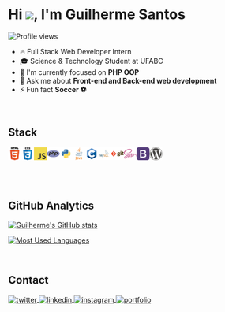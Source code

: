 <h1 align="left">Hi <img src="https://raw.githubusercontent.com/kaueMarques/kaueMarques/master/hi.gif" height="30px">, I'm Guilherme Santos</h1>
<p align="left"> <img src="https://komarev.com/ghpvc/?username=guilhermedesousa&color=dd6387" alt="Profile views" /> </p>

- 🔥 Full Stack Web Developer Intern
- 🎓 Science & Technology Student at UFABC
- 🔭 I'm currently focused on **PHP OOP**
- 💬 Ask me about **Front-end and Back-end web development**
- ⚡ Fun fact **Soccer ⚽**
<br>

<h2> Stack </h2>

<div style="display:flex; align-items: center;">
	<img align="left" alt="HTML5" width="26px" src="https://raw.githubusercontent.com/github/explore/80688e429a7d4ef2fca1e82350fe8e3517d3494d/topics/html/html.png" />
	<img align="left" alt="CSS3" width="26px" src="https://raw.githubusercontent.com/github/explore/80688e429a7d4ef2fca1e82350fe8e3517d3494d/topics/css/css.png" />
	<img align="left" alt="JavaScript" width="26px" src="https://raw.githubusercontent.com/github/explore/80688e429a7d4ef2fca1e82350fe8e3517d3494d/topics/javascript/javascript.png" />
	<img align="left" alt="PHP" width="26px" src="https://raw.githubusercontent.com/github/explore/80688e429a7d4ef2fca1e82350fe8e3517d3494d/topics/php/php.png" />
	<img align="left" alt="Python" width="26px" src="https://raw.githubusercontent.com/github/explore/80688e429a7d4ef2fca1e82350fe8e3517d3494d/topics/python/python.png" />
  <img align="left" alt="Java" width="26px" src="https://raw.githubusercontent.com/github/explore/80688e429a7d4ef2fca1e82350fe8e3517d3494d/topics/java/java.png" />
  <img align="left" alt="C" width="26px" src="https://raw.githubusercontent.com/github/explore/80688e429a7d4ef2fca1e82350fe8e3517d3494d/topics/c/c.png" />
  <img align="left" alt="MySQL" width="26px" src="https://raw.githubusercontent.com/github/explore/80688e429a7d4ef2fca1e82350fe8e3517d3494d/topics/mysql/mysql.png" />
	<img align="left" alt="Git" width="26px" src="https://raw.githubusercontent.com/github/explore/80688e429a7d4ef2fca1e82350fe8e3517d3494d/topics/git/git.png" />
	<img align="left" alt="Sass" width="26px" src="https://raw.githubusercontent.com/github/explore/80688e429a7d4ef2fca1e82350fe8e3517d3494d/topics/sass/sass.png" />
	<img align="left" alt="Bootstrap" width="26px" src="https://raw.githubusercontent.com/github/explore/80688e429a7d4ef2fca1e82350fe8e3517d3494d/topics/bootstrap/bootstrap.png" />
	<img align="left" alt="WordPress" width="26px" src="https://raw.githubusercontent.com/github/explore/80688e429a7d4ef2fca1e82350fe8e3517d3494d/topics/wordpress/wordpress.png" />
</div>
<br><br><br>

<h2> GitHub Analytics </h2>

<div>

  [![Guilherme's GitHub stats](https://github-readme-stats.vercel.app/api?username=guilhermedesousa&show_icons=true&theme=dracula)](https://github.com/anuraghazra/github-readme-stats)
  
</div>

<div>
  
  [![Most Used Languages](https://github-readme-stats.vercel.app/api/top-langs/?username=guilhermedesousa&layout=compact&theme=dracula)](https://github.com/anuraghazra/github-readme-stats)

</div>

<br>

<h2> Contact </h2>

<p align="left">
  <a href="https://twitter.com/Guiiih" target="_blank">
    <img align="center" src="https://img.shields.io/badge/-Twitter-05122A?style=flat&logo=twitter" alt="twitter"/>  
  </a>
  <a href="https://www.linkedin.com/in/guilherme-de-sousa-santos/?locale=en_US" target="_blank">
    <img align="center" src="https://img.shields.io/badge/-LinkedIn-05122A?style=flat&logo=linkedin" alt="linkedin"/>  
  </a>
  <a href="https://www.instagram.com/_gui.santosx/" target="_blank">
    <img align="center" src="https://img.shields.io/badge/-Instagram-05122A?style=flat&logo=instagram" alt="instagram"/>
  </a>
  <a href="https://guilherme-santos.netlify.app/" target="_blank">
    <img align="center" src="https://img.shields.io/badge/-Portfolio-05122A?style=flat&logo=brave" alt="portfolio"/>
  </a>
</p>
